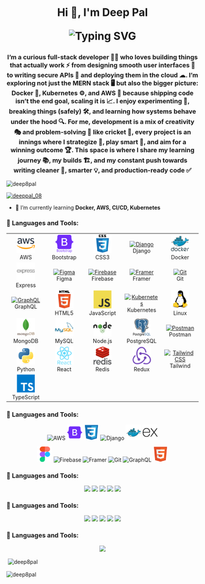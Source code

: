 <h1 align="center">Hi 👋, I'm Deep Pal <p align="center font-bold">
  <img src="https://readme-typing-svg.herokuapp.com?font=Fira+Code&size=26&duration=3000&pause=1000&center=true&vCenter=true&width=800&height=40&lines=Full+Stack+Web+Developer;MERN+|+Docker+|+Kubernetes+|+AWS" alt="Typing SVG" />
</p> </h1>
<h3 align="center">I’m a curious full-stack developer 👨‍💻 who loves building things that actually work ⚡ from designing smooth user interfaces 🎨 to writing secure APIs 🔐 and deploying them in the cloud ☁. I’m exploring not just the MERN stack 🖥 but also the bigger picture: Docker 🐳, Kubernetes ⚙, and AWS 🚀 because shipping code isn’t the end goal, scaling it is 📈. I enjoy experimenting 🧪, breaking things (safely) 🛠, and learning how systems behave under the hood 🔍. For me, development is a mix of creativity 🎭 and problem-solving 🧠 like cricket 🏏, every project is an innings where I strategize 📝, play smart 🎯, and aim for a winning outcome 🏆. This space is where I share my learning journey 📚, my builds 🏗, and my constant push towards writing cleaner 🧹, smarter 💡, and production-ready code ✅</h3>

<p align="left"> <img src="https://komarev.com/ghpvc/?username=deep8pal&label=Profile%20views&color=0e75b6&style=flat" alt="deep8pal" /> </p>

<p align="left"> <a href="https://twitter.com/deeppal_08" target="blank"><img src="https://img.shields.io/twitter/follow/deeppal_08?logo=twitter&style=for-the-badge" alt="deeppal_08" /></a> </p>

- 🌱 I’m currently learning **Docker, AWS, CI/CD, Kubernetes**

<h3 align="left">🚀 Languages and Tools:</h3>

<p align="center">
  <table>
    <tr>
      <td align="center" width="full">
        <a href="https://aws.amazon.com" target="_blank">
          <img src="https://raw.githubusercontent.com/devicons/devicon/master/icons/amazonwebservices/amazonwebservices-original-wordmark.svg" width="48" height="48" alt="AWS" />
        </a>
        <br>AWS
      </td>
      <td align="center" width="96">
        <a href="https://getbootstrap.com" target="_blank">
          <img src="https://raw.githubusercontent.com/devicons/devicon/master/icons/bootstrap/bootstrap-plain-wordmark.svg" width="48" height="48" alt="Bootstrap" />
        </a>
        <br>Bootstrap
      </td>
      <td align="center" width="96">
        <a href="https://www.w3schools.com/css/" target="_blank">
          <img src="https://raw.githubusercontent.com/devicons/devicon/master/icons/css3/css3-original-wordmark.svg" width="48" height="48" alt="CSS3" />
        </a>
        <br>CSS3
      </td>
      <td align="center" width="96">
        <a href="https://www.djangoproject.com/" target="_blank">
          <img src="https://cdn.worldvectorlogo.com/logos/django.svg" width="48" height="48" alt="Django" />
        </a>
        <br>Django
      </td>
      <td align="center" width="96">
        <a href="https://www.docker.com/" target="_blank">
          <img src="https://raw.githubusercontent.com/devicons/devicon/master/icons/docker/docker-original-wordmark.svg" width="48" height="48" alt="Docker" />
        </a>
        <br>Docker
      </td>
    </tr>
    <tr>
      <td align="center" width="96">
        <a href="https://expressjs.com" target="_blank">
          <img src="https://raw.githubusercontent.com/devicons/devicon/master/icons/express/express-original-wordmark.svg" width="48" height="48" alt="Express" />
        </a>
        <br>Express
      </td>
      <td align="center" width="96">
        <a href="https://www.figma.com/" target="_blank">
          <img src="https://www.vectorlogo.zone/logos/figma/figma-icon.svg" width="48" height="48" alt="Figma" />
        </a>
        <br>Figma
      </td>
      <td align="center" width="96">
        <a href="https://firebase.google.com/" target="_blank">
          <img src="https://www.vectorlogo.zone/logos/firebase/firebase-icon.svg" width="48" height="48" alt="Firebase" />
        </a>
        <br>Firebase
      </td>
      <td align="center" width="96">
        <a href="https://www.framer.com/" target="_blank">
          <img src="https://www.vectorlogo.zone/logos/framer/framer-icon.svg" width="48" height="48" alt="Framer" />
        </a>
        <br>Framer
      </td>
      <td align="center" width="96">
        <a href="https://git-scm.com/" target="_blank">
          <img src="https://www.vectorlogo.zone/logos/git-scm/git-scm-icon.svg" width="48" height="48" alt="Git" />
        </a>
        <br>Git
      </td>
    </tr>
    <tr>
      <td align="center" width="96">
        <a href="https://graphql.org" target="_blank">
          <img src="https://www.vectorlogo.zone/logos/graphql/graphql-icon.svg" width="48" height="48" alt="GraphQL" />
        </a>
        <br>GraphQL
      </td>
      <td align="center" width="96">
        <a href="https://www.w3.org/html/" target="_blank">
          <img src="https://raw.githubusercontent.com/devicons/devicon/master/icons/html5/html5-original-wordmark.svg" width="48" height="48" alt="HTML5" />
        </a>
        <br>HTML5
      </td>
      <td align="center" width="96">
        <a href="https://developer.mozilla.org/en-US/docs/Web/JavaScript" target="_blank">
          <img src="https://raw.githubusercontent.com/devicons/devicon/master/icons/javascript/javascript-original.svg" width="48" height="48" alt="JavaScript" />
        </a>
        <br>JavaScript
      </td>
      <td align="center" width="96">
        <a href="https://kubernetes.io" target="_blank">
          <img src="https://www.vectorlogo.zone/logos/kubernetes/kubernetes-icon.svg" width="48" height="48" alt="Kubernetes" />
        </a>
        <br>Kubernetes
      </td>
      <td align="center" width="96">
        <a href="https://www.linux.org/" target="_blank">
          <img src="https://raw.githubusercontent.com/devicons/devicon/master/icons/linux/linux-original.svg" width="48" height="48" alt="Linux" />
        </a>
        <br>Linux
      </td>
    </tr>
    <tr>
      <td align="center" width="96">
        <a href="https://www.mongodb.com/" target="_blank">
          <img src="https://raw.githubusercontent.com/devicons/devicon/master/icons/mongodb/mongodb-original-wordmark.svg" width="48" height="48" alt="MongoDB" />
        </a>
        <br>MongoDB
      </td>
      <td align="center" width="96">
        <a href="https://www.mysql.com/" target="_blank">
          <img src="https://raw.githubusercontent.com/devicons/devicon/master/icons/mysql/mysql-original-wordmark.svg" width="48" height="48" alt="MySQL" />
        </a>
        <br>MySQL
      </td>
      <td align="center" width="96">
        <a href="https://nodejs.org" target="_blank">
          <img src="https://raw.githubusercontent.com/devicons/devicon/master/icons/nodejs/nodejs-original-wordmark.svg" width="48" height="48" alt="Node.js" />
        </a>
        <br>Node.js
      </td>
      <td align="center" width="96">
        <a href="https://www.postgresql.org" target="_blank">
          <img src="https://raw.githubusercontent.com/devicons/devicon/master/icons/postgresql/postgresql-original-wordmark.svg" width="48" height="48" alt="PostgreSQL" />
        </a>
        <br>PostgreSQL
      </td>
      <td align="center" width="96">
        <a href="https://postman.com" target="_blank">
          <img src="https://www.vectorlogo.zone/logos/getpostman/getpostman-icon.svg" width="48" height="48" alt="Postman" />
        </a>
        <br>Postman
      </td>
    </tr>
    <tr>
      <td align="center" width="96">
        <a href="https://www.python.org" target="_blank">
          <img src="https://raw.githubusercontent.com/devicons/devicon/master/icons/python/python-original.svg" width="48" height="48" alt="Python" />
        </a>
        <br>Python
      </td>
      <td align="center" width="96">
        <a href="https://reactjs.org/" target="_blank">
          <img src="https://raw.githubusercontent.com/devicons/devicon/master/icons/react/react-original-wordmark.svg" width="48" height="48" alt="React" />
        </a>
        <br>React
      </td>
      <td align="center" width="96">
        <a href="https://redis.io" target="_blank">
          <img src="https://raw.githubusercontent.com/devicons/devicon/master/icons/redis/redis-original-wordmark.svg" width="48" height="48" alt="Redis" />
        </a>
        <br>Redis
      </td>
      <td align="center" width="96">
        <a href="https://redux.js.org" target="_blank">
          <img src="https://raw.githubusercontent.com/devicons/devicon/master/icons/redux/redux-original.svg" width="48" height="48" alt="Redux" />
        </a>
        <br>Redux
      </td>
      <td align="center" width="96">
        <a href="https://tailwindcss.com/" target="_blank">
          <img src="https://www.vectorlogo.zone/logos/tailwindcss/tailwindcss-icon.svg" width="48" height="48" alt="Tailwind CSS" />
        </a>
        <br>Tailwind
      </td>
    </tr>
    <tr>
      <td align="center" width="96">
        <a href="https://www.typescriptlang.org/" target="_blank">
          <img src="https://raw.githubusercontent.com/devicons/devicon/master/icons/typescript/typescript-original.svg" width="48" height="48" alt="TypeScript" />
        </a>
        <br>TypeScript
      </td>
    </tr>
  </table>
</p>

<h3 align="left">🚀 Languages and Tools:</h3>

<p align="center">
  <img src="https://raw.githubusercontent.com/devicons/devicon/master/icons/aws/aws-original.svg" alt="AWS" width="40" height="40"/>
  <img src="https://raw.githubusercontent.com/devicons/devicon/master/icons/bootstrap/bootstrap-plain.svg" alt="Bootstrap" width="40" height="40"/>
  <img src="https://raw.githubusercontent.com/devicons/devicon/master/icons/css3/css3-original.svg" alt="CSS3" width="40" height="40"/>
  <img src="https://cdn.worldvectorlogo.com/logos/django.svg" alt="Django" width="40" height="40"/>
  <img src="https://raw.githubusercontent.com/devicons/devicon/master/icons/docker/docker-original.svg" alt="Docker" width="40" height="40"/>
  <img src="https://raw.githubusercontent.com/devicons/devicon/master/icons/express/express-original.svg" alt="Express" width="40" height="40"/>
</p>

<p align="center">
  <img src="https://raw.githubusercontent.com/devicons/devicon/master/icons/figma/figma-original.svg" alt="Figma" width="40" height="40"/>
  <img src="https://www.vectorlogo.zone/logos/firebase/firebase-icon.svg" alt="Firebase" width="40" height="40"/>
  <img src="https://www.vectorlogo.zone/logos/framer/framer-icon.svg" alt="Framer" width="40" height="40"/>
  <img src="https://www.vectorlogo.zone/logos/git-scm/git-scm-icon.svg" alt="Git" width="40" height="40"/>
  <img src="https://www.vectorlogo.zone/logos/graphql/graphql-icon.svg" alt="GraphQL" width="40" height="40"/>
  <img src="https://raw.githubusercontent.com/devicons/devicon/master/icons/html5/html5-original.svg" alt="HTML5" width="40" height="40"/>
</p>

<h3 align="left">🚀 Languages and Tools:</h3>

<p align="center">
  <img src="https://img.shields.io/badge/AWS-232F3E?style=for-the-badge&logo=amazonaws&logoColor=white"/>
  <img src="https://img.shields.io/badge/Bootstrap-563D7C?style=for-the-badge&logo=bootstrap&logoColor=white"/>
  <img src="https://img.shields.io/badge/CSS3-1572B6?style=for-the-badge&logo=css3&logoColor=white"/>
  <img src="https://img.shields.io/badge/Django-092E20?style=for-the-badge&logo=django&logoColor=white"/>
  <img src="https://img.shields.io/badge/Docker-2496ED?style=for-the-badge&logo=docker&logoColor=white"/>
</p>

<h3 align="left">🚀 Languages and Tools:</h3>

<p align="center">
  <img src="https://img.shields.io/badge/-AWS-FF9900?style=flat&logo=amazonaws&logoColor=white"/>
  <img src="https://img.shields.io/badge/-Docker-2496ED?style=flat&logo=docker&logoColor=white"/>
  <img src="https://img.shields.io/badge/-Django-092E20?style=flat&logo=django&logoColor=white"/>
  <img src="https://img.shields.io/badge/-MongoDB-47A248?style=flat&logo=mongodb&logoColor=white"/>
  <img src="https://img.shields.io/badge/-React-61DAFB?style=flat&logo=react&logoColor=black"/>
</p>

<h3 align="left">🚀 Languages and Tools:</h3>

<p align="center">
  <img src="https://skillicons.dev/icons?i=aws,bootstrap,css,django,docker,express,figma,firebase,framer,git,graphql,html,js,kubernetes,linux,mongodb,mysql,nodejs,postgres,postman,python,react,redis,redux,tailwind,ts" />
</p>





<p>&nbsp;<img align="center" src="https://github-readme-stats.vercel.app/api?username=deep8pal&show_icons=true&locale=en" alt="deep8pal" /></p>

<p><img align="center" src="https://github-readme-streak-stats.herokuapp.com/?user=deep8pal&" alt="deep8pal" /></p>
